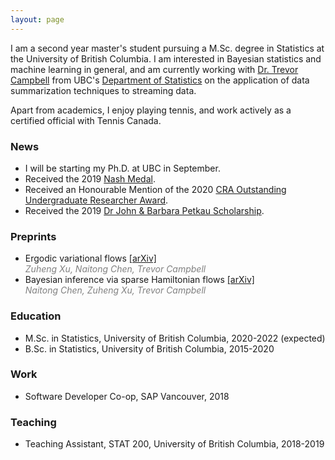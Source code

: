 ```yaml
---
layout: page
---
```


I am a second year master's student pursuing a M.Sc. degree in Statistics at the University of British Columbia. I am interested in Bayesian statistics and machine learning in general, and am currently working with [Dr. Trevor Campbell](https://trevorcampbell.me/) from UBC's [Department of Statistics](https://www.stat.ubc.ca/) on the application of data summarization techniques to streaming data.

Apart from academics, I enjoy playing tennis, and work actively as a certified official with Tennis Canada.

### News
* I will be starting my Ph.D. at UBC in September.
* Received the 2019 [Nash Medal](https://www.stat.ubc.ca/nash-medal).
* Received an Honourable Mention of the 2020 [CRA Outstanding Undergraduate Researcher Award](https://cra.org/crae/awards/cra-outstanding-undergraduate-researchers/).
* Received the 2019 [Dr John & Barbara Petkau Scholarship](https://www.stat.ubc.ca/dr-john-and-barbara-petkau-scholarship).

### Preprints
* Ergodic variational flows [[arXiv]](https://arxiv.org/abs/2205.07475)  
<span style="color:gray">*Zuheng Xu, Naitong Chen, Trevor Campbell*</span>
* Bayesian inference via sparse Hamiltonian flows [[arXiv]](https://arxiv.org/abs/2203.05723)  
<span style="color:gray">*Naitong Chen, Zuheng Xu, Trevor Campbell*</span>

### Education
* M.Sc. in Statistics, University of British Columbia, 2020-2022 (expected)
* B.Sc. in Statistics, University of British Columbia, 2015-2020

### Work
* Software Developer Co-op, SAP Vancouver, 2018

### Teaching
* Teaching Assistant, STAT 200, University of British Columbia, 2018-2019